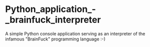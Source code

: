 # Python_application_-_brainfuck_interpreter
A simple Python console application serving as an interpreter of the infamous "BrainFuck" programming language :-)
